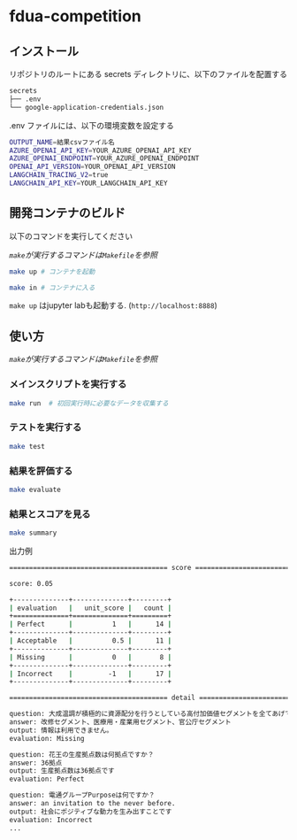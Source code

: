 # fdua-competition

## インストール

リポジトリのルートにある secrets ディレクトリに、以下のファイルを配置する

```bash
secrets
├── .env
└── google-application-credentials.json
```

.env ファイルには、以下の環境変数を設定する

```bash
OUTPUT_NAME=結果csvファイル名
AZURE_OPENAI_API_KEY=YOUR_AZURE_OPENAI_API_KEY
AZURE_OPENAI_ENDPOINT=YOUR_AZURE_OPENAI_ENDPOINT
OPENAI_API_VERSION=YOUR_OPENAI_API_VERSION
LANGCHAIN_TRACING_V2=true
LANGCHAIN_API_KEY=YOUR_LANGCHAIN_API_KEY
```

## 開発コンテナのビルド

以下のコマンドを実行してください

*`make`が実行するコマンドは`Makefile`を参照*

```bash
make up # コンテナを起動
```

```bash
make in # コンテナに入る
```

`make up` はjupyter labも起動する. (`http://localhost:8888`)


## 使い方

*`make`が実行するコマンドは`Makefile`を参照*

### メインスクリプトを実行する

```bash
make run  # 初回実行時に必要なデータを収集する
```

### テストを実行する

```bash
make test
```

### 結果を評価する

```bash
make evaluate
```

### 結果とスコアを見る

```bash
make summary
```

出力例

```bash
======================================== score =========================================

score: 0.05

+--------------+--------------+---------+
| evaluation   |   unit_score |   count |
+==============+==============+=========+
| Perfect      |          1   |      14 |
+--------------+--------------+---------+
| Acceptable   |          0.5 |      11 |
+--------------+--------------+---------+
| Missing      |          0   |       8 |
+--------------+--------------+---------+
| Incorrect    |         -1   |      17 |
+--------------+--------------+---------+

======================================== detail ========================================

question: 大成温調が積極的に資源配分を行うとしている高付加価値セグメントを全てあげてください。
answer: 改修セグメント、医療用・産業用セグメント、官公庁セグメント
output: 情報は利用できません。
evaluation: Missing

question: 花王の生産拠点数は何拠点ですか？
answer: 36拠点
output: 生産拠点数は36拠点です
evaluation: Perfect

question: 電通グループPurposeは何ですか？
answer: an invitation to the never before.
output: 社会にポジティブな動力を生み出すことです
evaluation: Incorrect
...
```
